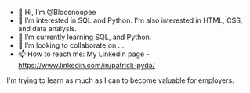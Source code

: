 - 👋 Hi, I’m @Bloosnoopee
- 👀 I’m interested in SQL and Python. I'm also interested in HTML, CSS, and data analysis.
- 🌱 I’m currently learning SQL, and Python.
- 💞️ I’m looking to collaborate on ...
- 📫 How to reach me: My LinkedIn page - https://www.linkedin.com/in/patrick-pyda/ 

I'm trying to learn as much as I can to become valuable for employers.

<!---
Bloosnoopee/Bloosnoopee is a ✨ special ✨ repository because its `README.md` (this file) appears on your GitHub profile.
You can click the Preview link to take a look at your changes.
--->
